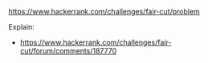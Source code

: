 https://www.hackerrank.com/challenges/fair-cut/problem

Explain:
- https://www.hackerrank.com/challenges/fair-cut/forum/comments/187770
